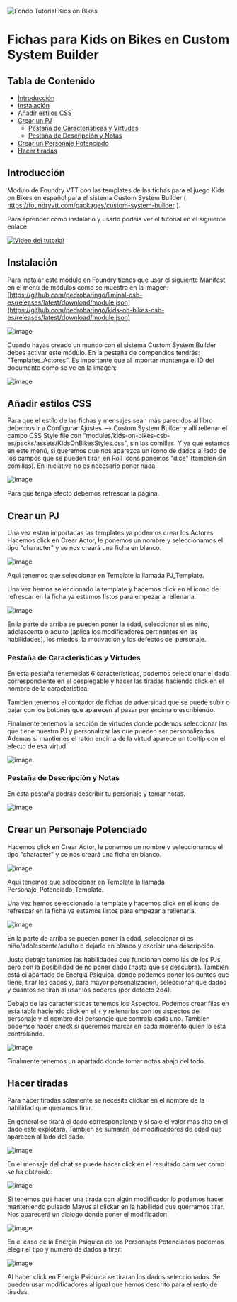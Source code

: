 
![Fondo Tutorial Kids on Bikes](https://github.com/pedrobaringo/kids-on-bikes-csb-es/assets/148097688/cc01b23d-0e75-4d58-96fe-232523b7f4f4)
# Fichas para Kids on Bikes en Custom System Builder

## Tabla de Contenido
- [Introducción](#introducción)
- [Instalación](#instalación)
- [Añadir estilos CSS](#añadir-estilos-css)
- [Crear un PJ](#crear-un-pj)
  - [Pestaña de Caracteristicas y Virtudes](#pestaña-de-caracteristicas-y-virtudes)
  - [Pestaña de Descripción y Notas](#pestaña-de-descripción-y-notas)
- [Crear un Personaje Potenciado](#crear-un-personaje-potenciado)
- [Hacer tiradas](#hacer-tiradas)

## Introducción
Modulo de Foundry VTT con las templates de las fichas para el juego Kids on Bikes en español para el sistema Custom System Builder ( https://foundryvtt.com/packages/custom-system-builder ).

Para aprender como instalarlo y usarlo podeis ver el tutorial en el siguiente enlace:

[![Video del tutorial](http://img.youtube.com/vi/vsIx_xzhEPo/0.jpg)](http://www.youtube.com/watch?v=vsIx_xzhEPo "Tutorial Foundry-Kids on Bikes")


## Instalación
Para instalar este módulo en Foundry tienes que usar el siguiente Manifest en el menú de módulos como se muestra en la imagen: [https://github.com/pedrobaringo/liminal-csb-es/releases/latest/download/module.json](https://github.com/pedrobaringo/kids-on-bikes-csb-es/releases/latest/download/module.json)

![image](https://github.com/pedrobaringo/kids-on-bikes-csb-es/assets/148097688/fb5d72b0-12d4-405c-9ddd-0321c556f317)

Cuando hayas creado un mundo con el sistema Custom System Builder debes activar este módulo. En la pestaña de compendios tendrás: "Templates_Actores".
Es importante que al importar mantenga el ID del documento como se ve en la imagen:

![image](https://github.com/pedrobaringo/kids-on-bikes-csb-es/assets/148097688/d4ea90fb-d04a-4179-ab39-4fe8ed639835)

## Añadir estilos CSS
Para que el estilo de las fichas y mensajes sean más parecidos al libro debemos ir a Configurar Ajustes --> Custom System Builder y allí rellenar el campo CSS Style file con "modules/kids-on-bikes-csb-es/packs/assets/KidsOnBikesStyles.css", sin las comillas. Y ya que estamos en este menú, si queremos que nos aparezca un icono de dados al lado de los campos que se pueden tirar, en Roll Icons ponemos "dice" (tambien sin comillas). En iniciativa no es necesario poner nada.

![image](https://github.com/pedrobaringo/kids-on-bikes-csb-es/assets/148097688/ff90dd46-6a2d-4c17-9a7e-5c5163fcf81f)

Para que tenga efecto debemos refrescar la página.

## Crear un PJ
Una vez estan importadas las templates ya podemos crear los Actores.
Hacemos click en Crear Actor, le ponemos un nombre y seleccionamos el tipo "character" y se nos creará una ficha en blanco.

![image](https://github.com/pedrobaringo/kids-on-bikes-csb-es/assets/148097688/64c2877c-a108-40f8-870d-f27a02cda157)

Aqui tenemos que seleccionar en Template la llamada PJ_Template.

Una vez hemos seleccionado la template y hacemos click en el icono de refrescar en la ficha ya estamos listos para empezar a rellenarla.

![image](https://github.com/pedrobaringo/kids-on-bikes-csb-es/assets/148097688/68ee6e19-88dc-445d-8ce9-865311a8006e)

En la parte de arriba se pueden poner la edad, seleccionar si es niño, adolescente o adulto (aplica los modificadores pertinentes en las habilidades), los miedos, la motivación y los defectos del personaje.

### Pestaña de Caracteristicas y Virtudes
En esta pestaña tenemoslas 6 caracteristicas, podemos seleccionar el dado correspondiente en el desplegable y hacer las tiradas haciendo click en el nombre de la caracteristica.

Tambien tenemos el contador de fichas de adversidad que se puede subir o bajar con los botones que aparecen al pasar por encima o escribiendo.

Finalmente tenemos la sección de virtudes donde podemos seleccionar las que tiene nuestro PJ y personalizar las que pueden ser personalizadas. Ademas si mantienes el ratón encima de la virtud aparece un tooltip con el efecto de esa virtud.

![image](https://github.com/pedrobaringo/kids-on-bikes-csb-es/assets/148097688/7caa7f61-9a74-467e-b358-c8bda1a74f5d)

### Pestaña de Descripción y Notas
En esta pestaña podrás describir tu personaje y tomar notas.

![image](https://github.com/pedrobaringo/kids-on-bikes-csb-es/assets/148097688/57ebada2-8c33-453d-8a32-9813be940934)

## Crear un Personaje Potenciado
Hacemos click en Crear Actor, le ponemos un nombre y seleccionamos el tipo "character" y se nos creará una ficha en blanco.

![image](https://github.com/pedrobaringo/kids-on-bikes-csb-es/assets/148097688/64c2877c-a108-40f8-870d-f27a02cda157)

Aqui tenemos que seleccionar en Template la llamada Personaje_Potenciado_Template.

Una vez hemos seleccionado la template y hacemos click en el icono de refrescar en la ficha ya estamos listos para empezar a rellenarla.

![image](https://github.com/pedrobaringo/kids-on-bikes-csb-es/assets/148097688/38f1c13d-b7d9-4eed-9fcf-36728c9ffbf2)

En la parte de arriba se pueden poner la edad, seleccionar si es niño/adolescente/adulto o dejarlo en blanco y escribir una descripción.

Justo debajo tenemos las habilidades que funcionan como las de los PJs, pero con la posibilidad de no poner dado (hasta que se descubra). Tambien está el apartado de Energia Psiquica, donde podemos poner los puntos que tiene, tirar los dados y, para mayor personalización, seleccionar que dados y cuantos se tiran al usar los poderes (por defecto 2d4).

Debajo de las caracteristicas tenemos los Aspectos. Podemos crear filas en esta tabla haciendo click en el + y rellenarlas con los aspectos del personaje y el nombre del personaje que controla cada uno. Tambien podemso hacer check si queremos marcar en cada momento quien lo está controlando.

![image](https://github.com/pedrobaringo/kids-on-bikes-csb-es/assets/148097688/0b99ef3b-dbad-4cb7-b544-d11ec36a939c)

Finalmente tenemos un apartado donde tomar notas abajo del todo.

## Hacer tiradas
Para hacer tiradas solamente se necesita clickar en el nombre de la habilidad que queramos tirar.

En general se tirará el dado correspondiente y si sale el valor más alto en el dado este explotará. Tambien se sumarán los modificadores de edad que aparecen al lado del dado.

![image](https://github.com/pedrobaringo/kids-on-bikes-csb-es/assets/148097688/3b1cf0c4-ccf6-4245-88bf-53da4f93d8bc)

En el mensaje del chat se puede hacer click en el resultado para ver como se ha obtenido:

![image](https://github.com/pedrobaringo/kids-on-bikes-csb-es/assets/148097688/ab9aece9-b057-4cd5-841a-e0e580bccd80)

Si tenemos que hacer una tirada con algún modificador lo podemos hacer manteniendo pulsado Mayus al clickar en la habilidad que querramos tirar. Nos aparecerá un dialogo donde poner el modificador:

![image](https://github.com/pedrobaringo/kids-on-bikes-csb-es/assets/148097688/f186704f-bfe9-4a2a-b25b-bdb0848c4c4b)

En el caso de la Energia Psiquica de los Personajes Potenciados podemos elegir el tipo y numero de dados a tirar:

![image](https://github.com/pedrobaringo/kids-on-bikes-csb-es/assets/148097688/f878daa8-6643-47b9-8005-c9edcf3b4f4c)

Al hacer click en Energia Psiquica se tiraran los dados seleccionados. Se pueden usar modificadores al igual que hemos descrito para el resto de tiradas.
